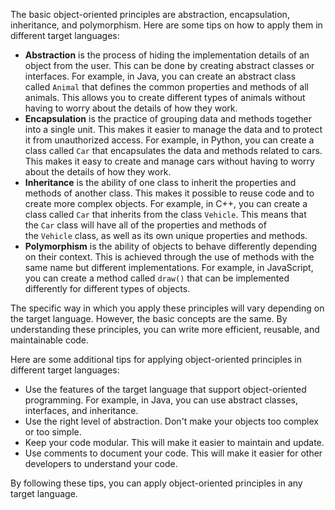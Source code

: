   
The basic object-oriented principles are abstraction, encapsulation, inheritance, and polymorphism. Here are some tips on how to apply them in different target languages:

- **Abstraction** is the process of hiding the implementation details of an object from the user. This can be done by creating abstract classes or interfaces. For example, in Java, you can create an abstract class called `Animal` that defines the common properties and methods of all animals. This allows you to create different types of animals without having to worry about the details of how they work.
- **Encapsulation** is the practice of grouping data and methods together into a single unit. This makes it easier to manage the data and to protect it from unauthorized access. For example, in Python, you can create a class called `Car` that encapsulates the data and methods related to cars. This makes it easy to create and manage cars without having to worry about the details of how they work.
- **Inheritance** is the ability of one class to inherit the properties and methods of another class. This makes it possible to reuse code and to create more complex objects. For example, in C++, you can create a class called `Car` that inherits from the class `Vehicle`. This means that the `Car` class will have all of the properties and methods of the `Vehicle` class, as well as its own unique properties and methods.
- **Polymorphism** is the ability of objects to behave differently depending on their context. This is achieved through the use of methods with the same name but different implementations. For example, in JavaScript, you can create a method called `draw()` that can be implemented differently for different types of objects.

The specific way in which you apply these principles will vary depending on the target language. However, the basic concepts are the same. By understanding these principles, you can write more efficient, reusable, and maintainable code.

Here are some additional tips for applying object-oriented principles in different target languages:

- Use the features of the target language that support object-oriented programming. For example, in Java, you can use abstract classes, interfaces, and inheritance.
- Use the right level of abstraction. Don't make your objects too complex or too simple.
- Keep your code modular. This will make it easier to maintain and update.
- Use comments to document your code. This will make it easier for other developers to understand your code.

By following these tips, you can apply object-oriented principles in any target language.